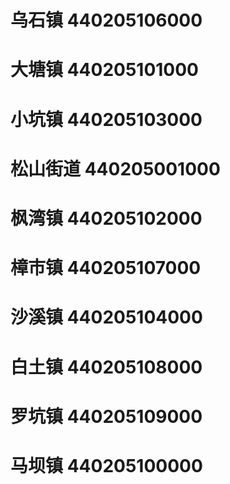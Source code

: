 # 乌石镇 440205106000
# 大塘镇 440205101000
# 小坑镇 440205103000
# 松山街道 440205001000
# 枫湾镇 440205102000
# 樟市镇 440205107000
# 沙溪镇 440205104000
# 白土镇 440205108000
# 罗坑镇 440205109000
# 马坝镇 440205100000
